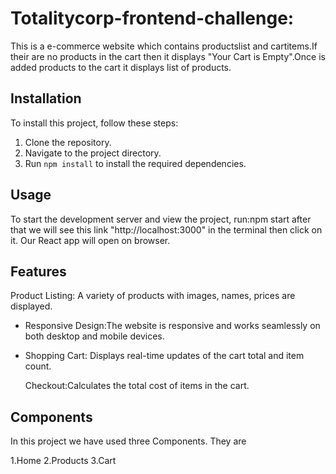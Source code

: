 # Totalitycorp-frontend-challenge:

This is a e-commerce website which contains productslist and cartitems.If their are no products in the cart then it displays "Your Cart is Empty".Once is added products to the cart it displays list of products.

## Installation

To install this project, follow these steps:

1. Clone the repository.
2. Navigate to the project directory.
3. Run `npm install` to install the required dependencies.

## Usage

To start the development server and view the project, run:npm start
after that we will see this link "http://localhost:3000" in the terminal then click on it. Our React app will open on browser.

## Features

Product Listing: A variety of products with images, names, prices are displayed.

- Responsive Design:The website is responsive and works seamlessly on both desktop and mobile devices.

- Shopping Cart: Displays real-time updates of the cart total and item count.

  Checkout:Calculates the total cost of items in the cart.

## Components

In this project we have used three Components. They are

1.Home
2.Products
3.Cart
